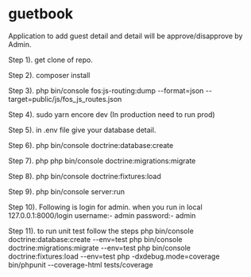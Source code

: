 # guetbook
Application to add guest detail and detail will be approve/disapprove by Admin.

Step 1). get clone of repo.

Step 2). composer install

Step 3). php bin/console fos:js-routing:dump --format=json --target=public/js/fos_js_routes.json

Step 4). sudo yarn encore dev (In production need to run prod)

Step 5). in .env file give your database detail.

Step 6). php bin/console doctrine:database:create

Step 7). php php bin/console doctrine:migrations:migrate

Step 8). php bin/console doctrine:fixtures:load

Step 9). php bin/console server:run

Step 10). Following is login for admin. when you run in local 127.0.0.1:8000/login
username:- admin
password:- admin

Step 11). to run unit test follow the steps 
php bin/console doctrine:database:create --env=test
php bin/console doctrine:migrations:migrate --env=test
php bin/console doctrine:fixtures:load  --env=test
php -dxdebug.mode=coverage bin/phpunit --coverage-html tests/coverage